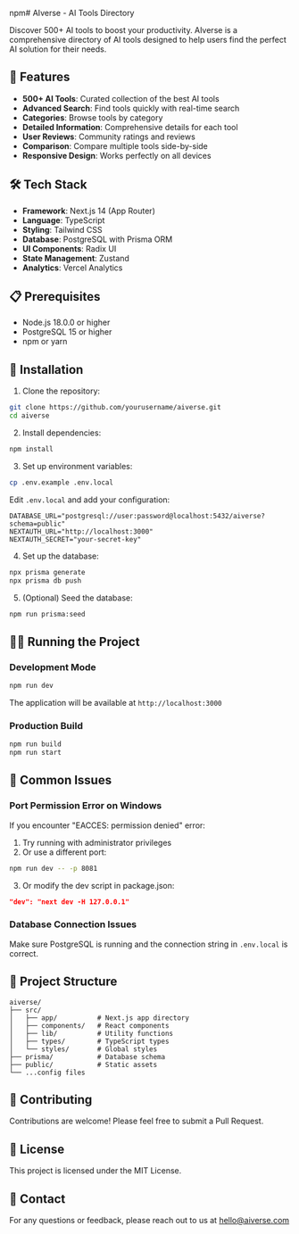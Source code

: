 npm# AIverse - AI Tools Directory

Discover 500+ AI tools to boost your productivity. AIverse is a comprehensive directory of AI tools designed to help users find the perfect AI solution for their needs.

## 🚀 Features

- **500+ AI Tools**: Curated collection of the best AI tools
- **Advanced Search**: Find tools quickly with real-time search
- **Categories**: Browse tools by category
- **Detailed Information**: Comprehensive details for each tool
- **User Reviews**: Community ratings and reviews
- **Comparison**: Compare multiple tools side-by-side
- **Responsive Design**: Works perfectly on all devices

## 🛠️ Tech Stack

- **Framework**: Next.js 14 (App Router)
- **Language**: TypeScript
- **Styling**: Tailwind CSS
- **Database**: PostgreSQL with Prisma ORM
- **UI Components**: Radix UI
- **State Management**: Zustand
- **Analytics**: Vercel Analytics

## 📋 Prerequisites

- Node.js 18.0.0 or higher
- PostgreSQL 15 or higher
- npm or yarn

## 🔧 Installation

1. Clone the repository:
```bash
git clone https://github.com/yourusername/aiverse.git
cd aiverse
```

2. Install dependencies:
```bash
npm install
```

3. Set up environment variables:
```bash
cp .env.example .env.local
```

Edit `.env.local` and add your configuration:
```env
DATABASE_URL="postgresql://user:password@localhost:5432/aiverse?schema=public"
NEXTAUTH_URL="http://localhost:3000"
NEXTAUTH_SECRET="your-secret-key"
```

4. Set up the database:
```bash
npx prisma generate
npx prisma db push
```

5. (Optional) Seed the database:
```bash
npm run prisma:seed
```

## 🏃‍♂️ Running the Project

### Development Mode

```bash
npm run dev
```

The application will be available at `http://localhost:3000`

### Production Build

```bash
npm run build
npm run start
```

## 🐛 Common Issues

### Port Permission Error on Windows

If you encounter "EACCES: permission denied" error:

1. Try running with administrator privileges
2. Or use a different port:
```bash
npm run dev -- -p 8081
```

3. Or modify the dev script in package.json:
```json
"dev": "next dev -H 127.0.0.1"
```

### Database Connection Issues

Make sure PostgreSQL is running and the connection string in `.env.local` is correct.

## 📁 Project Structure

```
aiverse/
├── src/
│   ├── app/          # Next.js app directory
│   ├── components/   # React components
│   ├── lib/          # Utility functions
│   ├── types/        # TypeScript types
│   └── styles/       # Global styles
├── prisma/           # Database schema
├── public/           # Static assets
└── ...config files
```

## 🤝 Contributing

Contributions are welcome! Please feel free to submit a Pull Request.

## 📝 License

This project is licensed under the MIT License.

## 📧 Contact

For any questions or feedback, please reach out to us at hello@aiverse.com